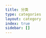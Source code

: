 ```yaml
---
title: 分类
type: categories
layout: category
index: true
sidebar: []
---
```

<style>
    #l_header {
        display: none;
    }
    .fa-folder-open{
        color: #fc0;
    }
</style>
